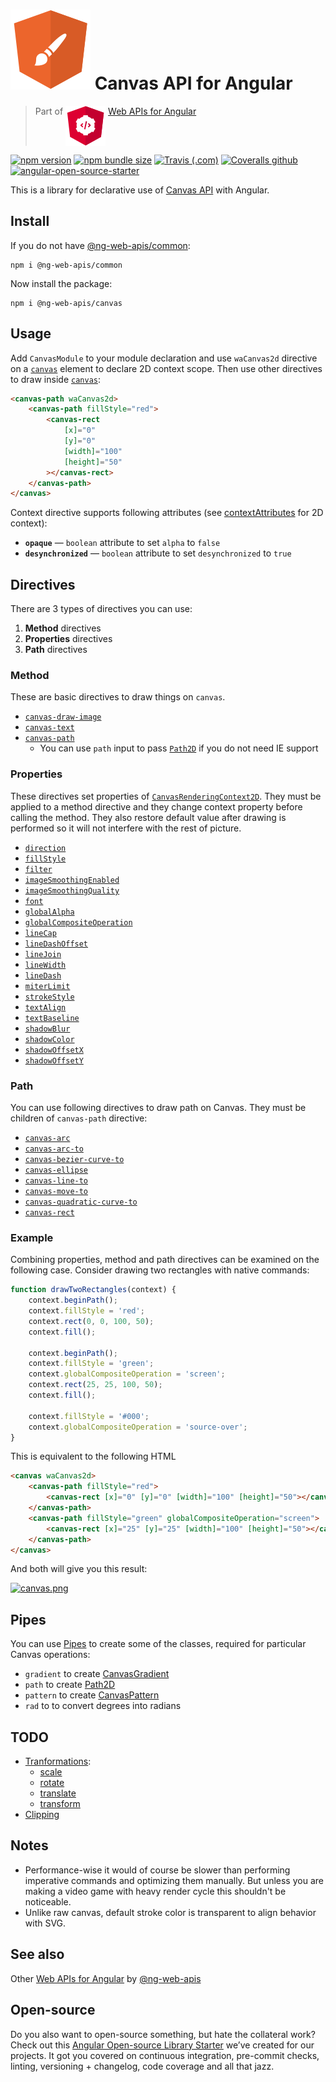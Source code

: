 # ![ng-web-apis logo](projects/demo/src/assets/logo.svg) Canvas API for Angular

> Part of <img src="projects/demo/src/assets/web-api.svg" align="top"> [Web APIs for Angular](https://ng-web-apis.github.io/)

[![npm version](https://img.shields.io/npm/v/@ng-web-apis/canvas.svg)](https://npmjs.com/package/@ng-web-apis/canvas)
[![npm bundle size](https://img.shields.io/bundlephobia/minzip/@ng-web-apis/canvas)](https://bundlephobia.com/result?p=@ng-web-apis/canvas)
[![Travis (.com)](https://img.shields.io/travis/com/ng-web-apis/canvas)](https://travis-ci.com/ng-web-apis/canvas)
[![Coveralls github](https://img.shields.io/coveralls/github/ng-web-apis/canvas)](https://coveralls.io/github/ng-web-apis/canvas?branch=master)
[![angular-open-source-starter](https://img.shields.io/badge/made%20with-angular--open--source--starter-d81676?logo=angular)](https://github.com/TinkoffCreditSystems/angular-open-source-starter)

This is a library for declarative use of
[Canvas API](https://developer.mozilla.org/en-US/docs/Web/API/Canvas_API) with Angular.

## Install

If you do not have [@ng-web-apis/common](https://github.com/ng-web-apis/common):

```
npm i @ng-web-apis/common
```

Now install the package:

```
npm i @ng-web-apis/canvas
```

## Usage

Add `CanvasModule` to your module declaration and use `waCanvas2d` directive
on a [`canvas`](https://developer.mozilla.org/en-US/docs/Web/HTML/Element/canvas)
element to declare 2D context scope. Then use other directives to draw inside
[`canvas`](https://developer.mozilla.org/en-US/docs/Web/HTML/Element/canvas):

```html
<canvas-path waCanvas2d>
    <canvas-path fillStyle="red">
        <canvas-rect
            [x]="0"
            [y]="0"
            [width]="100"
            [height]="50"
        ></canvas-rect>
    </canvas-path>
</canvas>
```

Context directive supports following attributes
(see [contextAttributes](https://developer.mozilla.org/en-US/docs/Web/API/HTMLCanvasElement/getContext) for 2D context):

-   **`opaque`** — `boolean` attribute to set `alpha` to `false`
-   **`desynchronized`** — `boolean` attribute to set `desynchronized` to `true`

## Directives

There are 3 types of directives you can use:

1. **Method** directives
2. **Properties** directives
3. **Path** directives

### Method

These are basic directives to draw things on `canvas`.

-   [`canvas-draw-image`](https://developer.mozilla.org/en-US/docs/Web/API/CanvasRenderingContext2D/drawImage)
-   [`canvas-text`](https://developer.mozilla.org/en-US/docs/Web/API/Canvas_API/Tutorial/Drawing_text)
-   [`canvas-path`](https://developer.mozilla.org/en-US/docs/Web/API/Canvas_API/Tutorial/Drawing_shapes)
    -   You can use `path` input to pass [`Path2D`](https://developer.mozilla.org/en-US/docs/Web/API/Path2D)
        if you do not need IE support

### Properties

These directives set properties of [`CanvasRenderingContext2D`](https://developer.mozilla.org/en-US/docs/Web/API/CanvasRenderingContext2D).
They must be applied to a method directive and they change context property before calling the method.
They also restore default value after drawing is performed so it will not interfere with the rest of picture.

-   [`direction`](https://developer.mozilla.org/en-US/docs/Web/API/CanvasRenderingContext2D/direction)
-   [`fillStyle`](https://developer.mozilla.org/en-US/docs/Web/API/CanvasRenderingContext2D/fillStyle)
-   [`filter`](https://developer.mozilla.org/en-US/docs/Web/API/CanvasRenderingContext2D/filter)
-   [`imageSmoothingEnabled`](https://developer.mozilla.org/en-US/docs/Web/API/CanvasRenderingContext2D/imageSmoothingEnabled)
-   [`imageSmoothingQuality`](https://developer.mozilla.org/en-US/docs/Web/API/CanvasRenderingContext2D/imageSmoothingQuality)
-   [`font`](https://developer.mozilla.org/en-US/docs/Web/API/CanvasRenderingContext2D/font)
-   [`globalAlpha`](https://developer.mozilla.org/en-US/docs/Web/API/CanvasRenderingContext2D/globalAlpha)
-   [`globalCompositeOperation`](https://developer.mozilla.org/en-US/docs/Web/API/CanvasRenderingContext2D/globalCompositeOperation)
-   [`lineCap`](https://developer.mozilla.org/en-US/docs/Web/API/CanvasRenderingContext2D/lineCap)
-   [`lineDashOffset`](https://developer.mozilla.org/en-US/docs/Web/API/CanvasRenderingContext2D/lineDashOffset)
-   [`lineJoin`](https://developer.mozilla.org/en-US/docs/Web/API/CanvasRenderingContext2D/lineJoin)
-   [`lineWidth`](https://developer.mozilla.org/en-US/docs/Web/API/CanvasRenderingContext2D/lineWidth)
-   [`lineDash`](https://developer.mozilla.org/en-US/docs/Web/API/CanvasRenderingContext2D/setLineDash)
-   [`miterLimit`](https://developer.mozilla.org/en-US/docs/Web/API/CanvasRenderingContext2D/miterLimit)
-   [`strokeStyle`](https://developer.mozilla.org/en-US/docs/Web/API/CanvasRenderingContext2D/strokeStyle)
-   [`textAlign`](https://developer.mozilla.org/en-US/docs/Web/API/CanvasRenderingContext2D/textAlign)
-   [`textBaseline`](https://developer.mozilla.org/en-US/docs/Web/API/CanvasRenderingContext2D/textBaseline)
-   [`shadowBlur`](https://developer.mozilla.org/en-US/docs/Web/API/CanvasRenderingContext2D/shadowBlur)
-   [`shadowColor`](https://developer.mozilla.org/en-US/docs/Web/API/CanvasRenderingContext2D/shadowColor)
-   [`shadowOffsetX`](https://developer.mozilla.org/en-US/docs/Web/API/CanvasRenderingContext2D/shadowOffsetX)
-   [`shadowOffsetY`](https://developer.mozilla.org/en-US/docs/Web/API/CanvasRenderingContext2D/shadowOffsetY)

### Path

You can use following directives to draw path on Canvas.
They must be children of `canvas-path` directive:

-   [`canvas-arc`](https://developer.mozilla.org/en-US/docs/Web/API/CanvasRenderingContext2D/arc)
-   [`canvas-arc-to`](https://developer.mozilla.org/en-US/docs/Web/API/CanvasRenderingContext2D/arcTo)
-   [`canvas-bezier-curve-to`](https://developer.mozilla.org/en-US/docs/Web/API/CanvasRenderingContext2D/bezierCurveTo)
-   [`canvas-ellipse`](https://developer.mozilla.org/en-US/docs/Web/API/CanvasRenderingContext2D/ellipse)
-   [`canvas-line-to`](https://developer.mozilla.org/en-US/docs/Web/API/CanvasRenderingContext2D/lineTo)
-   [`canvas-move-to`](https://developer.mozilla.org/en-US/docs/Web/API/CanvasRenderingContext2D/moveTo)
-   [`canvas-quadratic-curve-to`](https://developer.mozilla.org/en-US/docs/Web/API/CanvasRenderingContext2D/quadraticCurveTo)
-   [`canvas-rect`](https://developer.mozilla.org/en-US/docs/Web/API/CanvasRenderingContext2D/rect)

### Example

Combining properties, method and path directives can be examined on the following case.
Consider drawing two rectangles with native commands:

```javascript
function drawTwoRectangles(context) {
    context.beginPath();
    context.fillStyle = 'red';
    context.rect(0, 0, 100, 50);
    context.fill();

    context.beginPath();
    context.fillStyle = 'green';
    context.globalCompositeOperation = 'screen';
    context.rect(25, 25, 100, 50);
    context.fill();

    context.fillStyle = '#000';
    context.globalCompositeOperation = 'source-over';
}
```

This is equivalent to the following HTML

```html
<canvas waCanvas2d>
    <canvas-path fillStyle="red">
        <canvas-rect [x]="0" [y]="0" [width]="100" [height]="50"></canvas-rect>
    </canvas-path>
    <canvas-path fillStyle="green" globalCompositeOperation="screen">
        <canvas-rect [x]="25" [y]="25" [width]="100" [height]="50"></canvas-rect>
    </canvas-path>
</canvas>
```

And both will give you this result:

[![canvas.png](https://i.postimg.cc/MZf2XV83/canvas.png)](https://postimg.cc/7b4QWChS)

## Pipes

You can use [Pipes](https://angular.io/guide/pipes) to create some of the
classes, required for particular Canvas operations:

-   `gradient` to create [CanvasGradient](https://developer.mozilla.org/en-US/docs/Web/API/CanvasGradient)
-   `path` to create [Path2D](https://developer.mozilla.org/en-US/docs/Web/API/Path2D)
-   `pattern` to create [CanvasPattern](https://developer.mozilla.org/en-US/docs/Web/API/CanvasPattern)
-   `rad` to to convert degrees into radians

## TODO

-   [Tranformations](https://developer.mozilla.org/en-US/docs/Web/API/Canvas_API/Tutorial/Transformations):
    -   [scale](https://developer.mozilla.org/en-US/docs/Web/API/CanvasRenderingContext2D/scale)
    -   [rotate](https://developer.mozilla.org/en-US/docs/Web/API/CanvasRenderingContext2D/rotate)
    -   [translate](https://developer.mozilla.org/en-US/docs/Web/API/CanvasRenderingContext2D/translate)
    -   [transform](https://developer.mozilla.org/en-US/docs/Web/API/CanvasRenderingContext2D/transform)
-   [Clipping](https://developer.mozilla.org/en-US/docs/Web/API/CanvasRenderingContext2D/clip)

## Notes

-   Performance-wise it would of course be slower than performing imperative commands
    and optimizing them manually. But unless you are making a video game with heavy
    render cycle this shouldn't be noticeable.
-   Unlike raw canvas, default stroke color is transparent to align behavior with SVG.

## See also

Other [Web APIs for Angular](https://ng-web-apis.github.io/) by [@ng-web-apis](https://github.com/ng-web-apis)

## Open-source

Do you also want to open-source something, but hate the collateral work?
Check out this [Angular Open-source Library Starter](https://github.com/TinkoffCreditSystems/angular-open-source-starter)
we’ve created for our projects. It got you covered on continuous integration,
pre-commit checks, linting, versioning + changelog, code coverage and all that jazz.
